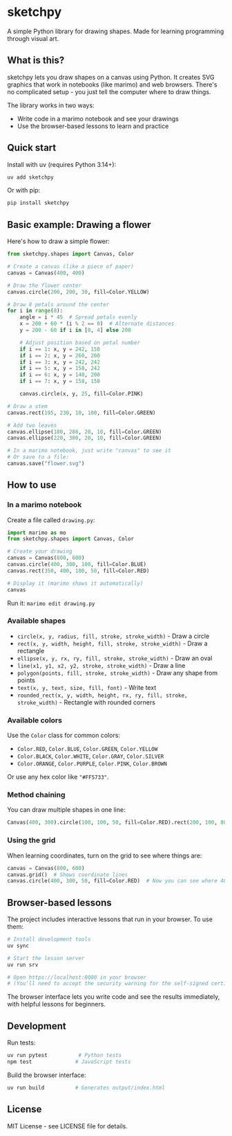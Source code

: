 # sketchpy

A simple Python library for drawing shapes. Made for learning programming through visual art.

## What is this?

sketchpy lets you draw shapes on a canvas using Python. It creates SVG graphics that work in notebooks (like marimo) and web browsers. There's no complicated setup - you just tell the computer where to draw things.

The library works in two ways:
- Write code in a marimo notebook and see your drawings
- Use the browser-based lessons to learn and practice

## Quick start

Install with uv (requires Python 3.14+):

```bash
uv add sketchpy
```

Or with pip:

```bash
pip install sketchpy
```

## Basic example: Drawing a flower

Here's how to draw a simple flower:

```python
from sketchpy.shapes import Canvas, Color

# Create a canvas (like a piece of paper)
canvas = Canvas(400, 400)

# Draw the flower center
canvas.circle(200, 200, 30, fill=Color.YELLOW)

# Draw 8 petals around the center
for i in range(8):
    angle = i * 45  # Spread petals evenly
    x = 200 + 60 * (i % 2 == 0)  # Alternate distances
    y = 200 - 60 if i in [0, 4] else 200

    # Adjust position based on petal number
    if i == 1: x, y = 242, 158
    if i == 2: x, y = 260, 200
    if i == 3: x, y = 242, 242
    if i == 5: x, y = 158, 242
    if i == 6: x, y = 140, 200
    if i == 7: x, y = 158, 158

    canvas.circle(x, y, 25, fill=Color.PINK)

# Draw a stem
canvas.rect(195, 230, 10, 100, fill=Color.GREEN)

# Add two leaves
canvas.ellipse(180, 280, 20, 10, fill=Color.GREEN)
canvas.ellipse(220, 300, 20, 10, fill=Color.GREEN)

# In a marimo notebook, just write "canvas" to see it
# Or save to a file:
canvas.save("flower.svg")
```

## How to use

### In a marimo notebook

Create a file called `drawing.py`:

```python
import marimo as mo
from sketchpy.shapes import Canvas, Color

# Create your drawing
canvas = Canvas(800, 600)
canvas.circle(400, 300, 100, fill=Color.BLUE)
canvas.rect(350, 400, 100, 50, fill=Color.RED)

# Display it (marimo shows it automatically)
canvas
```

Run it: `marimo edit drawing.py`

### Available shapes

- `circle(x, y, radius, fill, stroke, stroke_width)` - Draw a circle
- `rect(x, y, width, height, fill, stroke, stroke_width)` - Draw a rectangle
- `ellipse(x, y, rx, ry, fill, stroke, stroke_width)` - Draw an oval
- `line(x1, y1, x2, y2, stroke, stroke_width)` - Draw a line
- `polygon(points, fill, stroke, stroke_width)` - Draw any shape from points
- `text(x, y, text, size, fill, font)` - Write text
- `rounded_rect(x, y, width, height, rx, ry, fill, stroke, stroke_width)` - Rectangle with rounded corners

### Available colors

Use the `Color` class for common colors:
- `Color.RED`, `Color.BLUE`, `Color.GREEN`, `Color.YELLOW`
- `Color.BLACK`, `Color.WHITE`, `Color.GRAY`, `Color.SILVER`
- `Color.ORANGE`, `Color.PURPLE`, `Color.PINK`, `Color.BROWN`

Or use any hex color like `"#FF5733"`.

### Method chaining

You can draw multiple shapes in one line:

```python
Canvas(400, 300).circle(100, 100, 50, fill=Color.RED).rect(200, 100, 80, 120, fill=Color.BLUE)
```

### Using the grid

When learning coordinates, turn on the grid to see where things are:

```python
canvas = Canvas(800, 600)
canvas.grid()  # Shows coordinate lines
canvas.circle(400, 300, 50, fill=Color.RED)  # Now you can see where 400, 300 is
```

## Browser-based lessons

The project includes interactive lessons that run in your browser. To use them:

```bash
# Install development tools
uv sync

# Start the lesson server
uv run srv

# Open https://localhost:8000 in your browser
# (You'll need to accept the security warning for the self-signed certificate)
```

The browser interface lets you write code and see the results immediately, with helpful lessons for beginners.

## Development

Run tests:
```bash
uv run pytest          # Python tests
npm test              # JavaScript tests
```

Build the browser interface:
```bash
uv run build          # Generates output/index.html
```

## License

MIT License - see LICENSE file for details.
